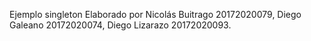 Ejemplo singleton Elaborado por Nicolás Buitrago 20172020079, Diego Galeano 20172020074, Diego Lizarazo 20172020093.
